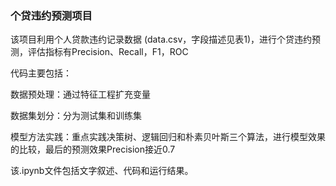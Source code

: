 ### 个贷违约预测项目
该项目利用个人贷款违约记录数据 (data.csv，字段描述见表1)，进行个贷违约预测，评估指标有Precision、Recall，F1，ROC

代码主要包括：

数据预处理：通过特征工程扩充变量

数据集划分：分为测试集和训练集

模型方法实践：重点实践决策树、逻辑回归和朴素贝叶斯三个算法，进行模型效果的比较，最后的预测效果Precision接近0.7


该.ipynb文件包括文字叙述、代码和运行结果。
